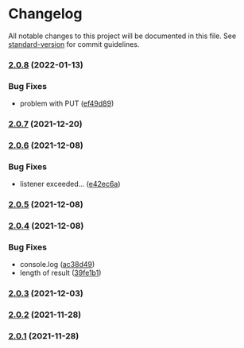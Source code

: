 # Changelog

All notable changes to this project will be documented in this file. See [standard-version](https://github.com/conventional-changelog/standard-version) for commit guidelines.

### [2.0.8](https://github.com/jlguenego/crudity/compare/v2.0.7...v2.0.8) (2022-01-13)


### Bug Fixes

* problem with PUT ([ef49d89](https://github.com/jlguenego/crudity/commit/ef49d898545d4603e1d2850f83424de5db062d83))

### [2.0.7](https://github.com/jlguenego/crudity/compare/v2.0.6...v2.0.7) (2021-12-20)

### [2.0.6](https://github.com/jlguenego/crudity/compare/v2.0.5...v2.0.6) (2021-12-08)


### Bug Fixes

* listener exceeded... ([e42ec6a](https://github.com/jlguenego/crudity/commit/e42ec6a73fb8b7d29cb045f79b81f8da164409f5))

### [2.0.5](https://github.com/jlguenego/crudity/compare/v2.0.4...v2.0.5) (2021-12-08)

### [2.0.4](https://github.com/jlguenego/crudity/compare/v2.0.3...v2.0.4) (2021-12-08)


### Bug Fixes

* console.log ([ac38d49](https://github.com/jlguenego/crudity/commit/ac38d49783ef3b4d8dddec02e20a61b23534c36e))
* length of result ([39fe1b1](https://github.com/jlguenego/crudity/commit/39fe1b14ec9fe12ca30bb20abb7ed7e9b9cfed96))

### [2.0.3](https://github.com/jlguenego/crudity/compare/v2.0.2...v2.0.3) (2021-12-03)

### [2.0.2](https://github.com/jlguenego/crudity/compare/v2.0.1...v2.0.2) (2021-11-28)

### [2.0.1](https://github.com/jlguenego/crudity/compare/v1.2.7...v2.0.1) (2021-11-28)
